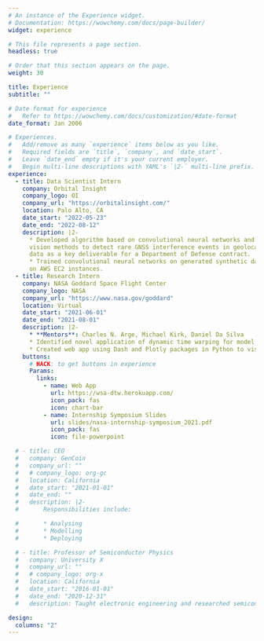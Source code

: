 ```yaml
---
# An instance of the Experience widget.
# Documentation: https://wowchemy.com/docs/page-builder/
widget: experience

# This file represents a page section.
headless: true

# Order that this section appears on the page.
weight: 30

title: Experience
subtitle: ""

# Date format for experience
#   Refer to https://wowchemy.com/docs/customization/#date-format
date_format: Jan 2006

# Experiences.
#   Add/remove as many `experience` items below as you like.
#   Required fields are `title`, `company`, and `date_start`.
#   Leave `date_end` empty if it's your current employer.
#   Begin multi-line descriptions with YAML's `|2-` multi-line prefix.
experience:
  - title: Data Scientist Intern
    company: Orbital Insight
    company_logo: OI
    company_url: "https://orbitalinsight.com/"
    location: Palo Alto, CA
    date_start: "2022-05-23"
    date_end: "2022-08-12"
    description: |2-
      * Developed algorithm based on convolutional neural networks and other computer
      vision methods to detect rare GNSS interference events in geolocation (AIS, ADS-B)
      data as a key deliverable for a Department of Defense contract.
      * Trained convolutional neural networks on generated synthetic data using PyTorch
      on AWS EC2 instances.
  - title: Research Intern
    company: NASA Goddard Space Flight Center
    company_logo: NASA
    company_url: "https://www.nasa.gov/goddard"
    location: Virtual
    date_start: "2021-06-01"
    date_end: "2021-08-01"
    description: |2-
      * **Mentors**: Charles N. Arge, Michael Kirk, Daniel Da Silva
      * Identified novel application of dynamic time warping for model evaluation of a physics-based solar wind model
      * Created web app using Dash and Plotly packages in Python to visualize dynamic time warping (see below).
    buttons:
      # HACK: to get buttons in experience
      Params:
        links:
          - name: Web App
            url: https://wsa-dtw.herokuapp.com/
            icon_pack: fas
            icon: chart-bar
          - name: Internship Symposium Slides
            url: slides/nasa-internship-symposium_2021.pdf
            icon_pack: fas
            icon: file-powerpoint

  # - title: CEO
  #   company: GenCoin
  #   company_url: ""
  #   # company_logo: org-gc
  #   location: California
  #   date_start: "2021-01-01"
  #   date_end: ""
  #   description: |2-
  #       Responsibilities include:

  #       * Analysing
  #       * Modelling
  #       * Deploying

  # - title: Professor of Semiconductor Physics
  #   company: University X
  #   company_url: ""
  #   # company_logo: org-x
  #   location: California
  #   date_start: "2016-01-01"
  #   date_end: "2020-12-31"
  #   description: Taught electronic engineering and researched semiconductor physics.

design:
  columns: "2"
---
```

